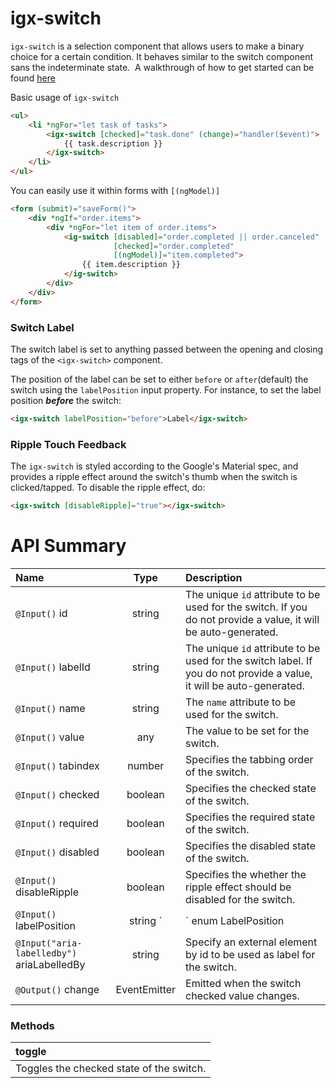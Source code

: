 # igx-switch

`igx-switch` is a selection component that allows users to make a binary choice for a certain condition. It behaves similar to the switch component sans the indeterminate state.  
A walkthrough of how to get started can be found [here](https://www.infragistics.com/products/ignite-ui-angular/angular/components/switch)

Basic usage of `igx-switch`

```html
<ul>
    <li *ngFor="let task of tasks">
        <igx-switch [checked]="task.done" (change)="handler($event)">
            {{ task.description }}
        </igx-switch>
    </li>
</ul>
```

You can easily use it within forms with `[(ngModel)]`

```html
<form (submit)="saveForm()">
    <div *ngIf="order.items">
        <div *ngFor="let item of order.items">
            <ig-switch [disabled]="order.completed || order.canceled"
                       [checked]="order.completed"
                       [(ngModel)]="item.completed">
                {{ item.description }}
            </ig-switch>
        </div>
    </div>
</form>
```

### Switch Label

The switch label is set to anything passed between the opening and closing tags of the `<igx-switch>` component.

The position of the label can be set to either `before` or `after`(default) the switch using the `labelPosition` input property. For instance, to set the label position ___before___ the switch:

```html
<igx-switch labelPosition="before">Label</igx-switch>
```

### Ripple Touch Feedback

The `igx-switch` is styled according to the Google's Material spec, and provides a ripple effect around the switch's thumb when the switch is clicked/tapped.
To disable the ripple effect, do:

```html
<igx-switch [disableRipple]="true"></igx-switch>
```

# API Summary
| Name   |      Type      |  Description |
|:----------|:-------------:|:------|
| `@Input()` id |   string   | The unique `id` attribute to be used for the switch. If you do not provide a value, it will be auto-generated. |
| `@Input()` labelId |    string   | The unique `id` attribute to be used for the switch label. If you do not provide a value, it will be auto-generated. |
| `@Input()` name |  string | The `name` attribute to be used for the switch. |
| `@Input()` value | any | The value to be set for the switch. |
| `@Input()` tabindex | number | Specifies the tabbing order of the switch. |
| `@Input()` checked | boolean | Specifies the checked state of the switch. |
| `@Input()` required | boolean | Specifies the required state of the switch. |
| `@Input()` disabled | boolean | Specifies the disabled state of the switch. |
| `@Input()` disableRipple | boolean | Specifies the whether the ripple effect should be disabled for the switch. |
| `@Input()` labelPosition | string `|` enum LabelPosition | Specifies the position of the text label relative to the switch element. |
| `@Input("aria-labelledby")` ariaLabelledBy | string | Specify an external element by id to be used as label for the switch. |
| `@Output()` change | EventEmitter<IChangeCheckboxEventArgs> | Emitted when the switch checked value changes. |

### Methods

| toggle |
|:----------|
| Toggles the checked state of the switch. |
